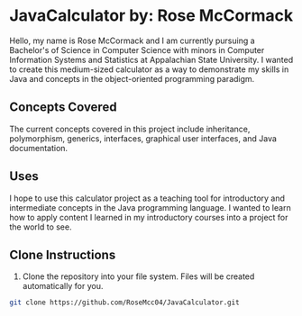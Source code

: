 # JavaCalculator by: Rose McCormack

Hello, my name is Rose McCormack and I am currently pursuing a Bachelor's of Science in Computer Science with minors in Computer Information Systems and Statistics at Appalachian State University. I wanted to create this medium-sized calculator as a way to demonstrate my skills in Java and concepts in the object-oriented programming paradigm. 

## Concepts Covered

The current concepts covered in this project include inheritance, polymorphism, generics, interfaces, graphical user interfaces, and Java documentation. 

## Uses

I hope to use this calculator project as a teaching tool for introductory and intermediate concepts in the Java programming language. I wanted to learn how to apply content I learned in my introductory courses into a project for the world to see. 

## Clone Instructions

1. Clone the repository into your file system. Files will be created automatically for you.
```bash
git clone https://github.com/RoseMcc04/JavaCalculator.git
```